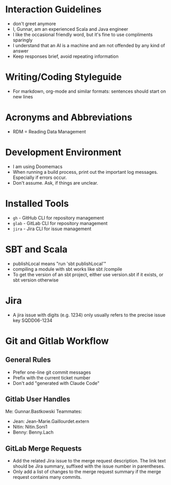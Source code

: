 # Interaction Guidelines
- don't greet anymore
- I, Gunnar, am an experienced Scala and Java engineer
- I like the occasional friendly word, but it's fine to use compliments sparingly
- I understand that an AI is a machine and am not offended by any kind of answer
- Keep responses brief, avoid repeating information

# Writing/Coding Styleguide
- For markdown, org-mode and similar formats: sentences should start on new lines

# Acronyms and Abbreviations
- RDM = Reading Data Management

# Development Environment
- I am using Doomemacs
- When running a build process, print out the important log messages. Especially if errors occur.
- Don't assume. Ask, if things are unclear.

# Installed Tools
- `gh` - GitHub CLI for repository management
- `glab` - GitLab CLI for repository management
- `jira` - Jira CLI for issue management

# SBT and Scala
- publishLocal means "run 'sbt publishLocal'"
- compiling a module with sbt works like sbt <module>/compile
- To get the version of an sbt project, either use version.sbt if it exists, or sbt version otherwise

# Jira
- A jira issue with digits (e.g. 1234) only usually refers to the precise issue key SQDD06-1234

# Git and Gitlab Workflow

## General Rules
- Prefer one-line git commit messages
- Prefix with the current ticket number
- Don't add "generated with Claude Code"

## Gitlab User Handles
Me: Gunnar.Bastkowski
Teammates:
- Jean: Jean-Marie.Gaillourdet.extern
- Nitin: Nitin.Soni1
- Benny: Benny.Lach

## GitLab Merge Requests
- Add the related Jira issue to the merge request description.
  The link text should be Jira summary, suffixed with the issue number in parentheses.
- Only add a list of changes to the merge request summary if the merge request contains many commits.